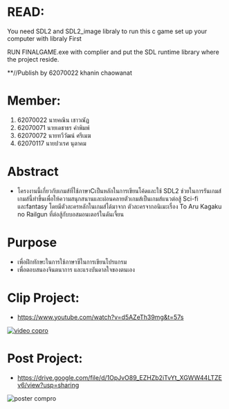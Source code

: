 # READ:

You need SDL2 and SDL2_image libraly to run this c game set up your computer with libraly First

RUN FINALGAME.exe with complier and put the SDL runtime library where the project reside.

**//Publish by 62070022 khanin chaowanat


# Member:
1. 62070022 นายคณิน เชาวณัฏ
2. 62070071 นายเดชาธร คำพิมพ์
3. 62070072 นายทวีวัฒน์ ศรีเมฆ
4. 62070117 นายปวเรศ นุตาคม


# Abstract
- โครงงานนี้เกี่ยวกับเกมส์ที่ใช้ภาษาCเป็นหลักในการเขียนโค้ดและใช้ SDL2 ช่วยในการรันเกมส์ เกมส์นี้ทำขึ้นเพื่อให้ความสนุกสนานและผ่อนคลายตัวเกมส์เป็นเกมส์แนวต่อสู้ Sci-fi และfantasy โดยมีตัวละครหลักในเกมส์ได้มาจาก ตัวละครจากอนิเมะเรื่อง To Aru Kagaku no Railgun ที่ต่อสู้กับบอสมอนเตอร์ในดันเจี้ยน


# Purpose
- เพื่อฝึกทักษะในการใช้ภาษาซีในการเขียนโปรแกรม
- เพื่อตอบสนองจินตนาการ และแรงบันดาลใจของตนเอง


# Clip Project:
- https://www.youtube.com/watch?v=d5AZeTh39mg&t=57s

[![video copro](https://i.imgur.com/5sBVpEd.jpg)](https://www.youtube.com/watch?v=d5AZeTh39mg&t=57s)


# Post Project:
- https://drive.google.com/file/d/1OpJvO89_EZHZb2iTvYt_XGWW44LTZEv6/view?usp=sharing

![poster compro](https://i.imgur.com/vxeQbS0.jpg)
